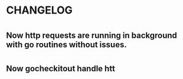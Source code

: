 # CHANGELOG 

#

## Now http requests are running in background with go routines without issues. 

#

## Now gocheckitout handle htt